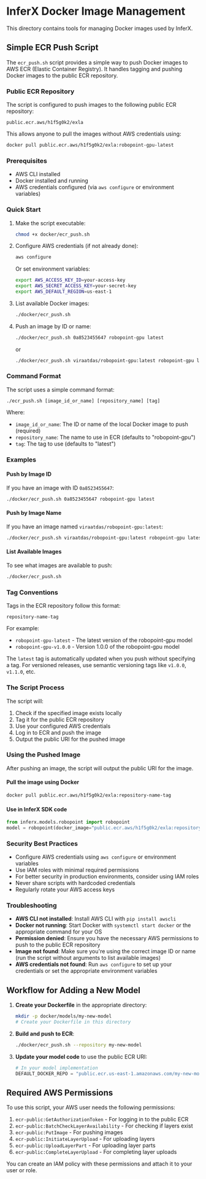 # InferX Docker Image Management

This directory contains tools for managing Docker images used by InferX.

## Simple ECR Push Script

The `ecr_push.sh` script provides a simple way to push Docker images to AWS ECR (Elastic Container Registry). It handles tagging and pushing Docker images to the public ECR repository.

### Public ECR Repository

The script is configured to push images to the following public ECR repository:
```
public.ecr.aws/h1f5g0k2/exla
```

This allows anyone to pull the images without AWS credentials using:
```bash
docker pull public.ecr.aws/h1f5g0k2/exla:robopoint-gpu-latest
```

### Prerequisites

- AWS CLI installed
- Docker installed and running
- AWS credentials configured (via `aws configure` or environment variables)

### Quick Start

1. Make the script executable:
   ```bash
   chmod +x docker/ecr_push.sh
   ```

2. Configure AWS credentials (if not already done):
   ```bash
   aws configure
   ```
   Or set environment variables:
   ```bash
   export AWS_ACCESS_KEY_ID=your-access-key
   export AWS_SECRET_ACCESS_KEY=your-secret-key
   export AWS_DEFAULT_REGION=us-east-1
   ```

3. List available Docker images:
   ```bash
   ./docker/ecr_push.sh
   ```

4. Push an image by ID or name:
   ```bash
   ./docker/ecr_push.sh 0a8523455647 robopoint-gpu latest
   ```
   or
   ```bash
   ./docker/ecr_push.sh viraatdas/robopoint-gpu:latest robopoint-gpu latest
   ```

### Command Format

The script uses a simple command format:
```
./ecr_push.sh [image_id_or_name] [repository_name] [tag]
```

Where:
- `image_id_or_name`: The ID or name of the local Docker image to push (required)
- `repository_name`: The name to use in ECR (defaults to "robopoint-gpu")
- `tag`: The tag to use (defaults to "latest")

### Examples

#### Push by Image ID

If you have an image with ID `0a8523455647`:
```bash
./docker/ecr_push.sh 0a8523455647 robopoint-gpu latest
```

#### Push by Image Name

If you have an image named `viraatdas/robopoint-gpu:latest`:
```bash
./docker/ecr_push.sh viraatdas/robopoint-gpu:latest robopoint-gpu latest
```

#### List Available Images

To see what images are available to push:
```bash
./docker/ecr_push.sh
```

### Tag Conventions

Tags in the ECR repository follow this format:
```
repository-name-tag
```

For example:
- `robopoint-gpu-latest` - The latest version of the robopoint-gpu model
- `robopoint-gpu-v1.0.0` - Version 1.0.0 of the robopoint-gpu model

The `latest` tag is automatically updated when you push without specifying a tag. For versioned releases, use semantic versioning tags like `v1.0.0`, `v1.1.0`, etc.

### The Script Process

The script will:
1. Check if the specified image exists locally
2. Tag it for the public ECR repository
3. Use your configured AWS credentials
4. Log in to ECR and push the image
5. Output the public URI for the pushed image

### Using the Pushed Image

After pushing an image, the script will output the public URI for the image.

#### Pull the image using Docker

```bash
docker pull public.ecr.aws/h1f5g0k2/exla:repository-name-tag
```

#### Use in InferX SDK code

```python
from inferx.models.robopoint import robopoint
model = robopoint(docker_image="public.ecr.aws/h1f5g0k2/exla:repository-name-tag")
```

### Security Best Practices

- Configure AWS credentials using `aws configure` or environment variables
- Use IAM roles with minimal required permissions
- For better security in production environments, consider using IAM roles
- Never share scripts with hardcoded credentials
- Regularly rotate your AWS access keys

### Troubleshooting

- **AWS CLI not installed**: Install AWS CLI with `pip install awscli`
- **Docker not running**: Start Docker with `systemctl start docker` or the appropriate command for your OS
- **Permission denied**: Ensure you have the necessary AWS permissions to push to the public ECR repository
- **Image not found**: Make sure you're using the correct image ID or name (run the script without arguments to list available images)
- **AWS credentials not found**: Run `aws configure` to set up your credentials or set the appropriate environment variables

## Workflow for Adding a New Model

1. **Create your Dockerfile** in the appropriate directory:
   ```bash
   mkdir -p docker/models/my-new-model
   # Create your Dockerfile in this directory
   ```

2. **Build and push to ECR**:
   ```bash
   ./docker/ecr_push.sh --repository my-new-model
   ```

3. **Update your model code** to use the public ECR URI:
   ```python
   # In your model implementation
   DEFAULT_DOCKER_REPO = "public.ecr.us-east-1.amazonaws.com/my-new-model"
   ```

## Required AWS Permissions

To use this script, your AWS user needs the following permissions:

1. `ecr-public:GetAuthorizationToken` - For logging in to the public ECR
2. `ecr-public:BatchCheckLayerAvailability` - For checking if layers exist
3. `ecr-public:PutImage` - For pushing images
4. `ecr-public:InitiateLayerUpload` - For uploading layers
5. `ecr-public:UploadLayerPart` - For uploading layer parts
6. `ecr-public:CompleteLayerUpload` - For completing layer uploads

You can create an IAM policy with these permissions and attach it to your user or role. 